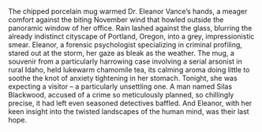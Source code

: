 The chipped porcelain mug warmed Dr. Eleanor Vance’s hands, a meager comfort against the biting November wind that howled outside the panoramic window of her office.  Rain lashed against the glass, blurring the already indistinct cityscape of Portland, Oregon, into a grey, impressionistic smear.  Eleanor, a forensic psychologist specializing in criminal profiling, stared out at the storm, her gaze as bleak as the weather.  The mug, a souvenir from a particularly harrowing case involving a serial arsonist in rural Idaho, held lukewarm chamomile tea, its calming aroma doing little to soothe the knot of anxiety tightening in her stomach.  Tonight, she was expecting a visitor – a particularly unsettling one.  A man named Silas Blackwood, accused of a crime so meticulously planned, so chillingly precise, it had left even seasoned detectives baffled.  And Eleanor, with her keen insight into the twisted landscapes of the human mind, was their last hope.
